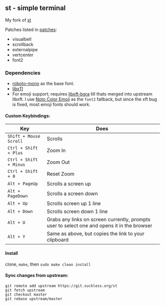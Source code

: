 ## st - simple terminal

My fork of [st](https://st.suckless.org/)

Patches listed in [patches](./patches):

* visualbell
* scrollback
* externalpipe
* vertcenter
* font2

### Dependencies

* [roboto-mono](https://www.archlinux.org/packages/community/any/ttf-roboto-mono/) as the base font.
* [libx11](https://www.archlinux.org/packages/extra/x86_64/libx11/)
* For emoji support; requires [libxft-bgra](https://aur.archlinux.org/packages/libxft-bgra/) till thats merged into upstream libxft. I use [Noto Color Emoji](https://www.archlinux.org/packages/extra/any/noto-fonts-emoji/) as the `font2` fallback, but since the xft bug is fixed, most emoji fonts should work.

#### Custom Keybindings:

Key | Does
--- | ---
`Shift + Mouse Scroll` | Scrolls
`Ctrl + Shift + Plus` | Zoom In
`Ctrl + Shift + Minus` | Zoom Out
`Ctrl + Shift + 0` | Reset Zoom
`Alt + PageUp` | Scrolls a screen up
`Alt + PageDown` | Scrolls a screen down
`Alt + Up` | Scrolls screen up 1 line
`Alt + Down` | Scrolls screen down 1 line
`Alt + U` | Grabs any links on screen currently, prompts user to select one and opens it in the browser
`Alt + Y` | Same as above, but copies the link to your clipboard

#### Install

clone, `make`, then `sudo make clean install`

#### Sync changes from upstream:

```
git remote add upstream https://git.suckless.org/st
git fetch upstream
git checkout master
git rebase upstream/master
```
